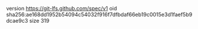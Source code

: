 version https://git-lfs.github.com/spec/v1
oid sha256:ae168dd1952b54094c54032f916f7dfbdaf66eb19c0015e3d1faef5b9dcae9c3
size 319
